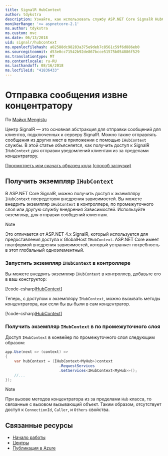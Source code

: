 ```yaml
---
title: SignalR HubContext
author: tdykstra
description: Узнайте, как использовать службу ASP.NET Core SignalR HubContext для отправки уведомлений клиентам из за пределами концентратору.
monikerRange: '>= aspnetcore-2.1'
ms.author: tdykstra
ms.custom: mvc
ms.date: 06/13/2018
uid: signalr/hubcontext
ms.openlocfilehash: a02588dc98283a375e9deb7c8561c59f6d886eb0
ms.sourcegitcommit: d53e0cc71542b92de867bcce51575b054886f529
ms.translationtype: MT
ms.contentlocale: ru-RU
ms.lasthandoff: 08/16/2018
ms.locfileid: "41836433"
---
```

# <a name="send-messages-from-outside-a-hub"></a>Отправка сообщения извне концентратору

По [Майкл Mengistu](https://twitter.com/MikaelM_12)

Центр SignalR — это основная абстракция для отправки сообщений для клиентов, подключенных к серверу SignalR. Можно также отправлять сообщения из других мест в приложении с помощью `IHubContext` службы. В этой статье объясняется, как получить доступ к SignalR `IHubContext` для отправки уведомлений клиентам из за пределами концентратору.

[Просмотреть или скачать образец кода](https://github.com/aspnet/Docs/tree/master/aspnetcore/signalr/hubcontext/sample/) [(способ загрузки)](xref:tutorials/index#how-to-download-a-sample)

## <a name="get-an-instance-of-ihubcontext"></a>Получить экземпляр `IHubContext`

В ASP.NET Core SignalR, можно получить доступ к экземпляру `IHubContext` посредством внедрения зависимостей. Вы можете внедрить экземпляр `IHubContext` в контроллере, по промежуточного слоя или другую службу внедрения Зависимостей. Используйте экземпляр, для отправки сообщений клиентам.

> [!NOTE]
> Это отличается от ASP.NET 4.x SignalR, который используется для предоставления доступа к GlobalHost `IHubContext`. ASP.NET Core имеет платформой внедрения зависимостей, который устраняет потребность в этот глобальный одноэлементный.

### <a name="inject-an-instance-of-ihubcontext-in-a-controller"></a>Запустить экземпляр `IHubContext` в контроллере

Вы можете внедрить экземпляр `IHubContext` в контроллер, добавьте его в ваш конструктор:

[!code-csharp[IHubContext](hubcontext/sample/Controllers/HomeController.cs?range=12-19,57)]

Теперь, с доступом к экземпляру `IHubContext`, можно вызывать методы концентратора, как если бы вы были в сам концентратор.

[!code-csharp[IHubContext](hubcontext/sample/Controllers/HomeController.cs?range=21-25)]

### <a name="get-an-instance-of-ihubcontext-in-middleware"></a>Получить экземпляр `IHubContext` в по промежуточного слоя

Доступ `IHubContext` в конвейер по промежуточного слоя следующим образом:

```csharp
app.Use(next => (context) =>
{
    var hubContext = (IHubContext<MyHub>)context
                        .RequestServices
                        .GetServices<IHubContext<MyHub>>();
    //...
});
```

> [!NOTE]
> При вызове методов концентратора из за пределами `Hub` класса, то связанные с вызовом вызывающий объект. Таким образом, отсутствует доступ к `ConnectionId`, `Caller`, и `Others` свойства.

## <a name="related-resources"></a>Связанные ресурсы

* [Начало работы](xref:tutorials/signalr)
* [Центры](xref:signalr/hubs)
* [Публикация в Azure](xref:signalr/publish-to-azure-web-app)
